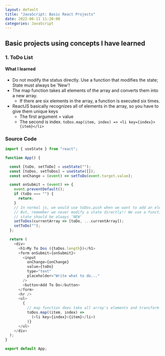 ```yaml
---
layout: default
title: "JavaScript: Basic React Projects"
date: 2022-06-11 11:20:00
categories: JavaScript
---
```


## Basic projects using concepts I have learned

### 1. ToDo List

#### What I learned
- Do not modify the status directly. Use a function that modifies the state; State must always be 'New'!
- The map function takes all elements of the array and converts them into a new array.
    - If there are six elements in the array, a function is executed six times.
- ReactJS basically recognizes all of elements in the array, so you have to give them unique keys
    - The first argument = value
    - The second is index.
          ```
          toDos.map(item, index) =>
            <li key={index}>{item}</li>
          ```

### Source Code
```javascript
import { useState } from "react";

function App() {

  const [toDo, setToDo] = useState("");
  const [toDos, setToDos] = useState([]);
  const onChange = (event) => setToDo(event.target.value);

  const onSubmit = (event) => {
    event.preventDefault();
    if (toDo === "") {
      return;
    }
    // In normal js, we would use toDos.push when we want to add an element to an array
    // But, remember we never modify a state directly!! We use a function which modifies a state
    // state should be always 'NEW'
    setToDos(currentArray => [toDo, ...currentArray]);
    setToDo("");
  };

  return (
    <div>
      <h1>My To Dos ({toDos.length})</h1>
      <form onSubmit={onSubmit}>
        <input
          onChange={onChange}
          value={toDo}
          type="text"
          placeholder="Write what to do..."
        />
        <button>Add To Do</button>
      </form>
      <hr />
      <ul>
        {
          // map function does take all array's elements and transform them; transforms to a New array
          toDos.map((item, index) =>
            (<li key={index}>{item}</li>)
          )}
      </ul>
    </div>
  );
}

export default App;
```